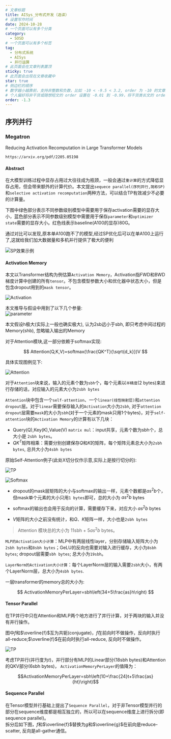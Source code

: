 ```yaml
---
# 文章标题
title: AISys_分布式开发（选读）
# 设置写作时间
date: 2024-10-28
# 一个页面可以有多个分类
category:
  - SOSD
# 一个页面可以有多个标签
tag:
  - 分布式系统
  - AISys
  - 并行运算
# 此页面会在文章列表置顶
sticky: true
# 此页面会出现在文章收藏中
star: true
# 侧边栏的顺序
# 数字越小越靠前，支持非整数和负数，比如 -10 < -9.5 < 3.2, order 为 -10 的文章会最靠上。
# 个人偏好将非干货或随想短文的 order 设置在 -0.01 到 -0.99，将干货类长文的 order 设置在 -1 到负无穷。每次新增文章都会在上一篇的基础上递减 order 值。
order: -1.3
---
```

## 序列并行

### Megatron

Reducing Activation Recomputation in Large Transformer Models

`https://arxiv.org/pdf/2205.05198`

#### Abstract

在大模型训练过程中显存占用过大往往成为瓶颈，一般会通过`重计算`的方式降低显存占用，但会带来额外的计算代价。本文提出`sequece parallel(序列并行,简称SP)`和`selective activation recomputation`两种方法，可以结合TP有效减少不必要的计算量。  

下图中绿色部分表示不同参数级别模型中需要用于保存activation需要的显存大小，蓝色部分表示不同参数级别模型中需要用于保存`parameter`和`optimizer state`需要的显存大小。红色线表示baseline(A100的显存)80G。  

通过对比可以发现,原本单A100跑不了的模型,经过SP优化后可以在单A100上运行了,这就给我们加大数据量和多机并行提供了极大的便利  

![SP效果示例](../.vuepress/public/img/SP1.png)  

#### Activation Memory

本文以Transformer结构为例估算`Activation Memory`，Activation指FWD和BWD梯度计算中创建的所有`tensor`。不包含模型参数大小和优化器中状态大小，但是包含dropout用到的`mask tensor`。  

![Activation](../.vuepress/public/img/SP2.png)  

本文推导与假设中用到了以下几个参量:  
![parameter](../.vuepress/public/img/SP3.png)  

本文假设h极大(实际上一般也确实极大), 认为2sb远小于sbh, 即只考虑中间过程的Memory(shb), 忽略输入输出的Memory  

对于Attention模块,这一部分依赖于softmax实现:  

$$ Attention(Q,K,V)=softmax(\frac{QK^T}{\sqrt{d_k}})V $$  

具体实现图例见下:  

![Attention](../.vuepress/public/img/SP4.png)  

对于`Attention`块来说，输入的元素个数为`sbh`个，每个元素以`半精度`(2 bytes)来进行存储的话，对应输入的元素大小为`2sbh bytes`  

`Attention`块中包含一个`self-attention`、一个`linear(线性映射层)`和`attention dropout`层。对于`linear`需要保存输入的`Activation`大小为`2sbh`, 对于`attention dropout`层需要`mask`的大小为`sbh`(对于一个元素的mask只用1个bytes)，对于`self-attention`块的`Activation Memory`的计算有以下几块：  

- Query(Q),Key(K),Value(V) `matrix mul`：input共享，元素个数为sbh个，总大小是 `2sbh bytes`。
- $QK^{T}$矩阵相乘：需要分别创建保存$Q$和$K$的矩阵，每个矩阵元素总大小为`2sbh bytes`, 总共大小为`4sbh bytes`

原始Self-Attention例子(此处X切分仅作示意,实际上是按行切分的):  

![TP](../.vuepress/public/img/SP5.png)  

![Softmax](../.vuepress/public/img/SP6.png)  

- dropout的mask层矩阵的大小与softmax的输出一样，元素个数都是$as^{2}b$个，但mask单个元素的大小只用`1 bytes`即可，总的大小为 $as^{2}b$ bytes

- softmax的输出也会用于反向的计算，需要缓存下来，对应大小 $as^{2}b$ bytes

- $V$矩阵的大小之前没有统计，和$Q$、$K$矩阵一样，大小也是`2sbh bytes`

> Attention 模块总的大小为 11sbh + 5$as^{2}b$ bytes。  

`MLP的Activation大小计算`：MLP中有两层线性layer，分别存储输入矩阵大小为`2sbh bytes`和`8sbh bytes`；GeLU的反向也需要对输入进行缓存，大小为`8sbh bytes`; dropout层需要`sbh bytes`; 总大小为`19sbh`。

`LayerNorm的Activation大小计算`：每个LayerNorm层的输入需要`2sbh`大小，有两个LayerNorm层，总大小为`4sbh bytes`.  

一层transformer的memory总的大小为:  

$$ ActivationMemoryPerLayer=sbh\left(34+5\frac{as}h\right) $$  

#### Tensor Parallel

在TP并行中只在Attention和MLP两个地方进行了并行计算，对于两块的输入并没有并行操作。    

图中$f$和$\overline{f}$互为共轭(conjugate)，$f$在前向时不做操作，反向时执行all-reduce;$\overline{f}$在前向时执行all-reduce, 反向时不做操作。

![TP](../.vuepress/public/img/SP7.png)  

考虑TP并行(并行度为$t$)，并行部分有MLP的Linear部分(18sbh bytes)和Attention的QKV部分(6sbh bytes)， `ActivationMemoryPerLayer`的值降为：  

$$ActivationMemoryPerLayer=sbh\left(10+\frac{24}t+5\frac{as}{ht}\right)$$

#### Sequence Parallel

在Tensor模型并行基础上提出了`Sequence Parallel`，对于非Tensor模型并行的部分在sequence维度都是相互独立的，所以可以在sequence维度上进行拆分(即sequence parallel)。  
拆分后如下图，$f$和$\overline{f}$替换为$g$和$\overline{g}$​在前向是reduce-scatter, 反向是all-gather通信。
